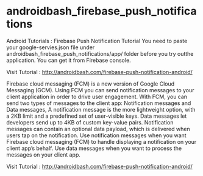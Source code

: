 # androidbash_firebase_push_notifications
Android Tutorials : Firebase Push Notification Tutorial
You need to paste your  google-servies.json file under androidbash_firebase_push_notifications/app/ folder before you try outthe application. You can get it from Firebase console.

Visit Tutorial : http://androidbash.com/firebase-push-notification-android/

Firebase cloud messaging (FCM) is a new version of Google Cloud Messaging (GCM). Using FCM you can send notification messages to your client application in order to drive user engagement. With FCM, you can send two types of messages to the client app: Notification messages and Data messages, A notification message is the more lightweight option, with a 2KB limit and a predefined set of user-visible keys. Data messages let developers send up to 4KB of custom key-value pairs. Notification messages can contain an optional data payload, which is delivered when users tap on the notification. Use notification messages when you want Firebase cloud messaging (FCM) to handle displaying a notification on your client app’s behalf. Use data messages when you want to process the messages on your client app.

Visit Tutorial : http://androidbash.com/firebase-push-notification-android/
